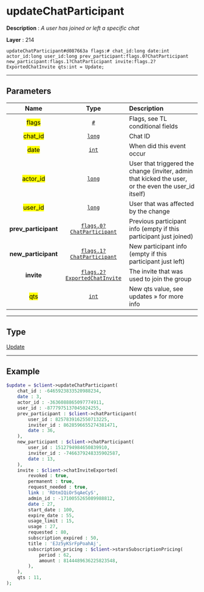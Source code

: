 # updateChatParticipant

**Description** : *A user has joined or left a specific chat*

**Layer** : 214

```tl
updateChatParticipant#d087663a flags:# chat_id:long date:int actor_id:long user_id:long prev_participant:flags.0?ChatParticipant new_participant:flags.1?ChatParticipant invite:flags.2?ExportedChatInvite qts:int = Update;
```

---

## Parameters

| Name | Type | Description |
| :---: | :---: | :--- |
| <mark>flags</mark> | [`#`](type/#) | Flags, see TL conditional fields |
| <mark>chat_id</mark> | [`long`](type/long) | Chat ID |
| <mark>date</mark> | [`int`](type/int) | When did this event occur |
| <mark>actor_id</mark> | [`long`](type/long) | User that triggered the change (inviter, admin that kicked the user, or the even the user_id itself) |
| <mark>user_id</mark> | [`long`](type/long) | User that was affected by the change |
| **prev_participant** | [`flags.0?ChatParticipant`](type/ChatParticipant) | Previous participant info (empty if this participant just joined) |
| **new_participant** | [`flags.1?ChatParticipant`](type/ChatParticipant) | New participant info (empty if this participant just left) |
| **invite** | [`flags.2?ExportedChatInvite`](type/ExportedChatInvite) | The invite that was used to join the group |
| <mark>qts</mark> | [`int`](type/int) | New qts value, see updates » for more info |

---

## Type

[Update](type/Update)

---

## Example

```php
$update = $client->updateChatParticipant(
	chat_id : -6465923833520988234,
	date : 3,
	actor_id : -3636088865097774911,
	user_id : -8777975137045024255,
	prev_participant : $client->chatParticipant(
		user_id : 8257839162550713225,
		inviter_id : 8628596655274381471,
		date : 36,
	),
	new_participant : $client->chatParticipant(
		user_id : 1512794984650839910,
		inviter_id : -7466379248335902587,
		date : 13,
	),
	invite : $client->chatInviteExported(
		revoked : true,
		permanent : true,
		request_needed : true,
		link : 'RDtmIQiOr5qAeCyS',
		admin_id : -1710055265089988812,
		date : 27,
		start_date : 100,
		expire_date : 55,
		usage_limit : 15,
		usage : 27,
		requested : 80,
		subscription_expired : 50,
		title : 'EJz5yKSrFpPoahAj',
		subscription_pricing : $client->starsSubscriptionPricing(
			period : 62,
			amount : 8144489636225823548,
		),
	),
	qts : 11,
);
```